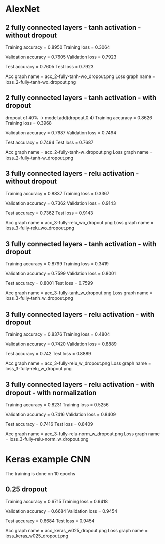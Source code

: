 # AlexNet

## 2 fully connected layers - tanh activation - without dropout
Training accuracy  = 0.8950
Training loss = 0.3064

Validation accuracy = 0.7605
Validation loss = 0.7923

Test accuracy = 0.7605
Test loss = 0.7923

Acc graph name = acc_2-fully-tanh-wo_dropout.png
Loss graph name =  loss_2-fully-tanh-wo_dropout.png

## 2 fully connected layers - tanh activation - with dropout
dropout of 40% -> model.add(dropout,0.4)
Training accuracy = 0.8626
Training loss = 0.3968

Validation accuracy = 0.7687
Validation loss = 0.7494

Test accuracy = 0.7494
Test loss = 0.7687

Acc graph name = acc_2-fully-tanh-w_dropout.png
Loss graph name =  loss_2-fully-tanh-w_dropout.png

## 3 fully connected layers - relu activation - without dropout
Training accuracy = 0.8837
Training loss = 0.3367

Validation accuracy = 0.7362
Validation loss = 0.9143

Test accuracy = 0.7362
Test loss = 0.9143

Acc graph name = acc_3-fully-relu_wo_dropout.png
Loss graph name =  loss_3-fully-relu_wo_dropout.png

## 3 fully connected layers - tanh activation - with dropout
Training accuracy = 0.8799
Training loss = 0.3419

Validation accuracy = 0.7599
Validation loss = 0.8001

Test accuracy = 0.8001
Test loss = 0.7599

Acc graph name = acc_3-fully-tanh_w_dropout.png
Loss graph name =  loss_3-fully-tanh_w_dropout.png

## 3 fully connected layers - relu activation - with dropout
Training accuracy = 0.8376
Training loss = 0.4804

Validation accuracy = 0.7420
Validation loss = 0.8889

Test accuracy = 0.742
Test loss = 0.8889

Acc graph name = acc_3-fully-relu_w_dropout.png
Loss graph name =  loss_3-fully-relu_w_dropout.png


## 3 fully connected layers - relu activation - with dropout - with normalization
Training accuracy = 0.8231
Training loss = 0.5256

Validation accuracy = 0.7416
Validation loss = 0.8409

Test accuracy = 0.7416
Test loss = 0.8409

Acc graph name = acc_3-fully-relu-norm_w_dropout.png
Loss graph name =  loss_3-fully-relu-norm_w_dropout.png

# Keras example CNN
The training is done on 10 epochs
## 0.25 dropout
Training accuracy = 0.6715
Training loss = 0.9418

Validation accuracy = 0.6684
Validation loss = 0.9454

Test accuracy = 0.6684
Test loss = 0.9454

Acc graph name = acc_keras_w025_dropout.png
Loss graph name = loss_keras_w025_dropout.png
